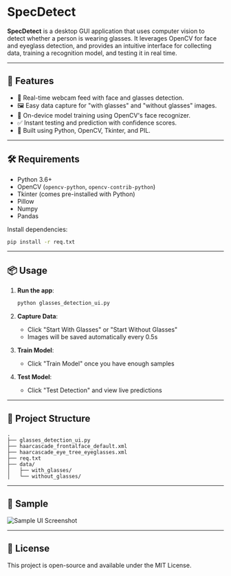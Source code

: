 
# SpecDetect

**SpecDetect** is a desktop GUI application that uses computer vision to detect whether a person is wearing glasses. It leverages OpenCV for face and eyeglass detection, and provides an intuitive interface for collecting data, training a recognition model, and testing it in real time.

---

## 🚀 Features

- 🎥 Real-time webcam feed with face and glasses detection.
- 🖼️ Easy data capture for "with glasses" and "without glasses" images.
- 🧠 On-device model training using OpenCV's face recognizer.
- ✅ Instant testing and prediction with confidence scores.
- 🧩 Built using Python, OpenCV, Tkinter, and PIL.

---

## 🛠 Requirements

- Python 3.6+
- OpenCV (`opencv-python`, `opencv-contrib-python`)
- Tkinter (comes pre-installed with Python)
- Pillow
- Numpy
- Pandas

Install dependencies:
```bash
pip install -r req.txt
```

---

## 📦 Usage

1. **Run the app**:
   ```bash
   python glasses_detection_ui.py
   ```

2. **Capture Data**:
   - Click "Start With Glasses" or "Start Without Glasses"
   - Images will be saved automatically every 0.5s

3. **Train Model**:
   - Click "Train Model" once you have enough samples

4. **Test Model**:
   - Click "Test Detection" and view live predictions

---

## 📁 Project Structure

```
.
├── glasses_detection_ui.py
├── haarcascade_frontalface_default.xml
├── haarcascade_eye_tree_eyeglasses.xml
├── req.txt
├── data/
│   ├── with_glasses/
│   └── without_glasses/
```

---

## 📸 Sample

![Sample UI Screenshot](#) <!-- Add your screenshot path here if available -->

---

## 📄 License

This project is open-source and available under the MIT License.
